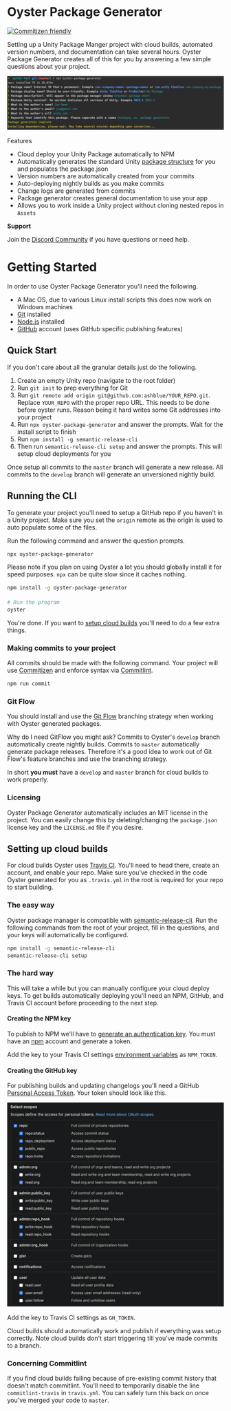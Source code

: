 # Oyster Package Generator

[![Commitizen friendly](https://img.shields.io/badge/commitizen-friendly-brightgreen.svg)](http://commitizen.github.io/cz-cli/)

Setting up a Unity Package Manger project with cloud builds, automated version numbers, and documentation can take several hours. Oyster Package Generator creates all of this for you by answering a few simple questions about your project.

![Oyster Package Generator CLI](src/images/cli-example.png)

Features

* Cloud deploy your Unity Package automatically to NPM
* Automatically generates the standard Unity [package structure](https://docs.unity3d.com/Manual/cus-layout.html) for you and populates the package.json
* Version numbers are automatically created from your commits
* Auto-deploying nightly builds as you make commits
* Change logs are generated from commits
* Package generator creates general documentation to use your app
* Allows you to work inside a Unity project without cloning nested repos in `Assets`

**Support**

Join the [Discord Community](https://discord.gg/8QHFfzn) if you have questions or need help.

# Getting Started

In order to use Oyster Package Generator you'll need the following.

* A Mac OS, due to various Linux install scripts this does now work on Windows machines
* [Git](https://git-scm.com/) installed
* [Node.js](https://nodejs.org/en/) installed
* [GitHub](https://github.com/) account (uses GitHub specific publishing features)

## Quick Start

If you don't care about all the granular details just do the following.

1. Create an empty Unity repo (navigate to the root folder)
1. Run `git init` to prep everything for Git
1. Run `git remote add origin git@github.com:ashblue/YOUR_REPO.git`. Replace `YOUR_REPO` with the proper repo URL. This needs to be done before oyster runs. Reason being it hard writes some Git addresses into your project
1. Run `npx oyster-package-generator` and answer the prompts. Wait for the install script to finish
1. Run `npm install -g semantic-release-cli`
1. Then run `semantic-release-cli setup` and answer the prompts. This will setup cloud deployments for you

Once setup all commits to the `master` branch will generate a new release. All commits to the `develop` branch will generate an unversioned nightly build.

## Running the CLI

To generate your project you'll need to setup a GitHub repo if you haven't in a Unity project. Make sure you set the `origin` remote as the origin is used to auto populate some of the files.

Run the following command and answer the question prompts.

```bash
npx oyster-package-generator
```

Please note if you plan on using Oyster a lot you should globally install it for speed purposes. `npx` can be quite slow since it caches nothing.

```bash
npm install -g oyster-package-generator

# Run the program
oyster
```

You're done. If you want to [setup cloud builds](#setting-up-cloud-builds) you'll need to do a few extra things.

### Making commits to your project

All commits should be made with the following command. Your project will use [Commitizen](https://github.com/commitizen/cz-cli) and enforce syntax via [Commitlint](https://commitlint.js.org).

```bash
npm run commit
```

### Git Flow

You should install and use the [Git Flow](https://www.atlassian.com/git/tutorials/comparing-workflows/gitflow-workflow) branching strategy when working with Oyster generated packages. 

Why do I need GitFlow you might ask? Commits to Oyster's `develop` branch automatically create nightly builds. Commits to `master` automatically generate package releases. Therefore it's a good idea to work out of Git Flow's feature branches and use the branching strategy.

In short **you must** have a `develop` and `master` branch for cloud builds to work properly.

### Licensing

Oyster Package Generator automatically includes an MIT license in the project. You can easily change this by deleting/changing the `package.json` license key and the `LICENSE.md` file if you desire.

## Setting up cloud builds

For cloud builds Oyster uses [Travis CI](https://travis-ci.com/). You'll need to head there, create an account, and enable your repo. Make sure you've checked in the code Oyster generated for you as `.travis.yml` in the root is required for your repo to start building.

### The easy way

Oyster package manager is compatible with [semantic-release-cli](). Run the following commands from the root of your project, fill in the questions, and your keys will automatically be configured.

```bash
npm install -g semantic-release-cli
semantic-release-cli setup
```

### The hard way

This will take a while but you can manually configure your cloud deploy keys. To get builds automatically deploying you'll need an NPM, GitHub, and Travis CI account before proceeding to the next step.

#### Creating the NPM key

To publish to NPM we'll have to [generate an authentication key](https://docs.npmjs.com/creating-and-viewing-authentication-tokens). You must have an [npm](https://www.npmjs.com) account and generate a token. 

Add the key to your Travis CI settings [environment variables](https://docs.travis-ci.com/user/environment-variables/#defining-variables-in-repository-settings) as `NPM_TOKEN`.

#### Creating the GitHub key

For publishing builds and updating changelogs you'll need a GitHub [Personal Access Token](https://github.com/settings/tokens). Your token should look like this.

![GitHub Token Example](src/images/github-token.png)

Add the key to Travis CI settings as `GH_TOKEN`.

Cloud builds should automatically work and publish if everything was setup correctly. Note cloud builds don't start triggering till you've made commits to a branch.

### Concerning Commitlint

If you find cloud builds failing because of pre-existing commit history that doesn't match commitlint. You'll need to temporarily disable the line `commitlint-travis` in `travis.yml`. You can safely turn this back on once you've merged your code to `master`.
